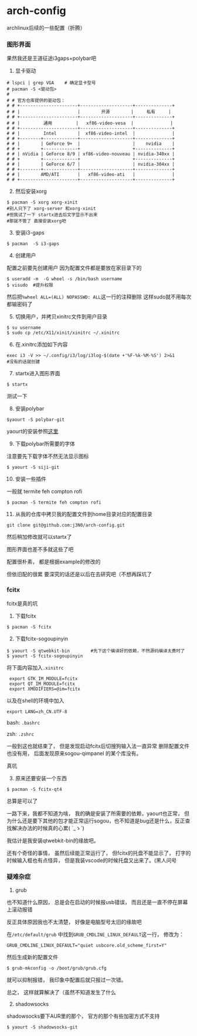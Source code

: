 # arch-config
archlinux后续的一些配置（折腾）

### 图形界面
果然我还是王道征途i3gaps+polybar吧

1. 显卡驱动
```
# lspci | grep VGA    # 确定显卡型号
# pacman -S <驱动包>
#
# # 官方仓库提供的驱动包：
# # +----------------------+--------------------+--------------+
# # |                      |        开源        |     私有     |
# # +----------------------+--------------------+--------------+
# # |         通用         |   xf86-video-vesa  |              |
# # +----------------------+--------------------+--------------+
# # |         Intel        |  xf86-video-intel  |              |
# # +--------+-------------+--------------------+--------------+
# # |        | GeForce 9+  |                    |    nvidia    |
# # +        +-------------+                    +--------------+
# # | nVidia | GeForce 8/9 | xf86-video-nouveau | nvidia-340xx |
# # +        +-------------+                    +--------------+
# # |        | GeForce 6/7 |                    | nvidia-304xx |
# # +--------+-------------+--------------------+--------------+
# # |        AMD/ATI       |   xf86-video-ati   |              |
# # +----------------------+--------------------+--------------+
```

2. 然后安装xorg
```
$ pacman -S xorg xorg-xinit
#别人只下了 xorg-server 和xorg-xinit
#但我试了一下 startx进去后文字显示不出来
#那就不管了 直接安装xorg吧
```
3. 安装i3-gaps
```
$ pacman  -S i3-gaps
```
4. 创建用户

配置之前要先创建用户
因为配置文件都是要放在家目录下的
```
$ useradd -m  -G wheel -s /bin/bash username
$ visudo  #提升权限
```
然后把`%wheel ALL=(ALL) NOPASSWD: ALL`这一行的注释删除
这样sudo就不用每次都输密码了

5. 切换用户，并拷贝xinitrc文件到用户目录
```
$ su username
$ sudo cp /etc/X11/xinit/xinitrc ~/.xinitrc
```
6. 在.xinitrc添加如下内容
```
exec i3 -V >> ~/.config/i3/log/i3log-$(date +'%F-%k-%M-%S') 2>&1
#没有的话就创建
```

7. startx进入图形界面
```
$ startx
```
测试一下

8. 安装polybar 
```
$yaourt -S polybar-git
```
yaourt的安装参照[这里](https://archlinux.fr/yaourt-en)

9. 下载polybar所需要的字体

注意要先下载字体不然无法显示图标
```
$ yaourt -S siji-git
```
10. 安装一些插件

一般就 termite feh compton rofi
```
$ pacman -S termite feh compton rofi
```
11. 从我的仓库中拷贝我的配置文件到home目录对应的配置目录
```
git clone git@github.com:j3N0/arch-config.git
```
然后稍加修改就可以startx了

图形界面也差不多就这些了吧

配置很朴素， 都是根据example的修改的 

但依旧配的很累 要深究的话还是以后在去研究吧（不想再踩坑了


### fcitx
fcitx是真的坑
1. 下载fcitx
```
$ pacman -S fcitx
```
2. 下载fcitx-sogoupinyin
```
$ yaourt -S qtwebkit-bin        #先下这个编译好的依赖，不然源码编译太费时了
$ yaourt -S fcitx-sogoupinyin
```
将下面内容加入`.xinitrc`
```
 export GTK_IM_MODULE=fcitx
 export QT_IM_MODULE=fcitx
 export XMODIFIERS=@im=fcitx
 ```

 以及在shell的环境中加入
```
export LANG=zh_CN.UTF-8
```
bash: `.bashrc`

zsh: `.zshrc`

一般到这也就结束了， 但是发现启动fcitx后切搜狗输入法一直异常
删除配置文件也没有用， 后面发现原来sogou-qimpanel 的某个库没有。

真坑

3. 原来还要安装一个东西
```
$ pacman -S fcitx-qt4
```
总算是可以了

一路下来，我都不知道为啥， 我的确是安装了所需要的依赖，yaourt也正常，
但为什么还是要下其他的包才能正常运行sogou，也不知道是bug还是什么，反正查找解决办法的时候真的心累( ´_ゝ`)

我估计是我安装qtwebkit-bin的缘故吧。

还有个奇怪的事情， 虽然后续能正常运行了， 但fcitx的托盘不能显示了， 打字的时候输入框也有点怪异， 但是我装vscode的时候托盘又出来了。(黑人问号


### 疑难杂症

1. grub

也不知道什么原因， 总是会在启动的时候报usb错误，
而且还是一直不停在屏幕上滚动报错

反正具体原因我也不太清楚， 好像是电脑型号太旧的缘故吧

在`/etc/default/grub` 中找到`GRUB_CMDLINE_LINUX_DEFAULT`这一行， 修改为：
```
GRUB_CMDLINE_LINUX_DEFAULT="quiet usbcore.old_scheme_first=Y"
```
然后生成新的配置文件
```
$ grub-mkconfig -o /boot/grub/grub.cfg
```

就可以抑制报错， 我印象中配置后就只报过一次错。

总之， 这样就算解决了（虽然不知道发生了什么

2. shadowsocks

shadowsocks要下AUR里的那个， 官方的那个有些加密方式不支持
```
$ yaourt -S shadowsocks-git
```

